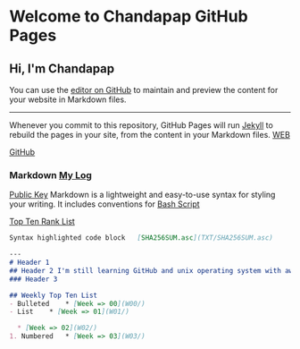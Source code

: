 # Welcome to Chandapap GitHub Pages

## Hi, I'm Chandapap
You can use the [editor on GitHub](https://github.com/chandapap/os202/edit/gh-pages/index.md) to maintain and preview the content for your website in Markdown files.	

---
Whenever you commit to this repository, GitHub Pages will run [Jekyll](https://jekyllrb.com/) to rebuild the pages in your site, from the content in your Markdown files.	[WEB](https://chandapap.github.io/os202/)

[GitHub](https://github.com/chandapap/os202/)
### Markdown	[My Log](TXT/mylog.txt)

[Public Key](TXT/mypubkey.txt)
Markdown is a lightweight and easy-to-use syntax for styling your writing. It includes conventions for	[Bash Script](TXT/myscript.sh)

[Top Ten Rank List](TXT/myrank.txt)
```markdown	[SHA256SUM](TXT/SHA256SUM)
Syntax highlighted code block	[SHA256SUM.asc](TXT/SHA256SUM.asc)

---
# Header 1	
## Header 2	I'm still learning GitHub and unix operating system with awesome Command.
### Header 3	

## Weekly Top Ten List
- Bulleted	  * [Week => 00](W00/)
- List	  * [Week => 01](W01/)

  * [Week => 02](W02/)
1. Numbered	  * [Week => 03](W03/)
